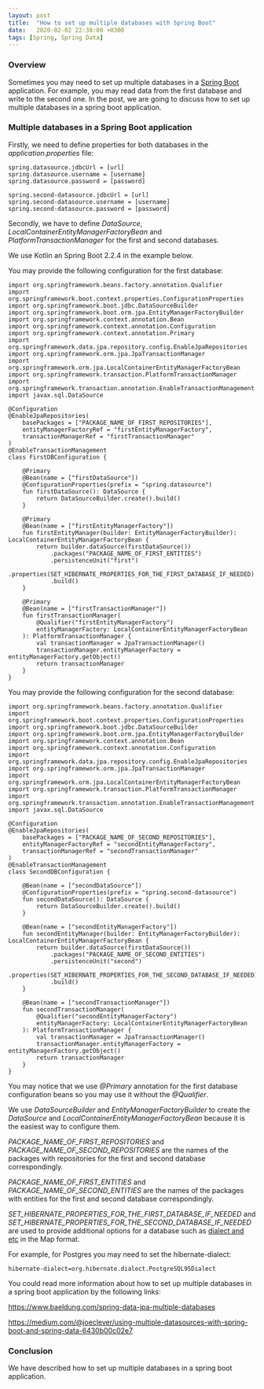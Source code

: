 ```yaml
---
layout: post
title:  "How to set up multiple databases with Spring Boot"
date:   2020-02-02 22:38:00 +0300
tags: [Spring, Spring Data]
---
```


### Overview

Sometimes you may need to set up multiple databases in a [Spring Boot](https://spring.io/projects/spring-boot) application.
For example, you may read data from the first database and write to the second one.
In the post, we are going to discuss how to set up multiple databases in a spring boot application.

### Multiple databases in a Spring Boot application

Firstly, we need to define properties for both databases in the *application.properties* file: 

```
spring.datasource.jdbcUrl = [url]
spring.datasource.username = [username]
spring.datasource.password = [password]

spring.second-datasource.jdbcUrl = [url]
spring.second-datasource.username = [username]
spring.second-datasource.password = [password]
```

Secondly, we have to define *DataSource*, *LocalContainerEntityManagerFactoryBean* and *PlatformTransactionManager* for the first and second databases.

We use Kotlin an Spring Boot 2.2.4 in the example below.

You may provide the following configuration for the first database:

```
import org.springframework.beans.factory.annotation.Qualifier
import org.springframework.boot.context.properties.ConfigurationProperties
import org.springframework.boot.jdbc.DataSourceBuilder
import org.springframework.boot.orm.jpa.EntityManagerFactoryBuilder
import org.springframework.context.annotation.Bean
import org.springframework.context.annotation.Configuration
import org.springframework.context.annotation.Primary
import org.springframework.data.jpa.repository.config.EnableJpaRepositories
import org.springframework.orm.jpa.JpaTransactionManager
import org.springframework.orm.jpa.LocalContainerEntityManagerFactoryBean
import org.springframework.transaction.PlatformTransactionManager
import org.springframework.transaction.annotation.EnableTransactionManagement
import javax.sql.DataSource

@Configuration
@EnableJpaRepositories(
    basePackages = ["PACKAGE_NAME_OF_FIRST_REPOSITORIES"],
    entityManagerFactoryRef = "firstEntityManagerFactory",
    transactionManagerRef = "firstTransactionManager"
)
@EnableTransactionManagement
class FirstDBConfiguration {

    @Primary
    @Bean(name = ["firstDataSource"])
    @ConfigurationProperties(prefix = "spring.datasource")
    fun firstDataSource(): DataSource {
        return DataSourceBuilder.create().build()
    }

    @Primary
    @Bean(name = ["firstEntityManagerFactory"])
    fun firstEntityManager(builder: EntityManagerFactoryBuilder): LocalContainerEntityManagerFactoryBean {
        return builder.dataSource(firstDataSource())
            .packages("PACKAGE_NAME_OF_FIRST_ENTITIES")
            .persistenceUnit("first")
            .properties(SET_HIBERNATE_PROPERTIES_FOR_THE_FIRST_DATABASE_IF_NEEDED)
            .build()
    }

    @Primary
    @Bean(name = ["firstTransactionManager"])
    fun firstTransactionManager(
        @Qualifier("firstEntityManagerFactory")
        entityManagerFactory: LocalContainerEntityManagerFactoryBean
    ): PlatformTransactionManager {
        val transactionManager = JpaTransactionManager()
        transactionManager.entityManagerFactory = entityManagerFactory.getObject()
        return transactionManager
    }
}
```

You may provide the following configuration for the second database:

```
import org.springframework.beans.factory.annotation.Qualifier
import org.springframework.boot.context.properties.ConfigurationProperties
import org.springframework.boot.jdbc.DataSourceBuilder
import org.springframework.boot.orm.jpa.EntityManagerFactoryBuilder
import org.springframework.context.annotation.Bean
import org.springframework.context.annotation.Configuration
import org.springframework.data.jpa.repository.config.EnableJpaRepositories
import org.springframework.orm.jpa.JpaTransactionManager
import org.springframework.orm.jpa.LocalContainerEntityManagerFactoryBean
import org.springframework.transaction.PlatformTransactionManager
import org.springframework.transaction.annotation.EnableTransactionManagement
import javax.sql.DataSource

@Configuration
@EnableJpaRepositories(
    basePackages = ["PACKAGE_NAME_OF_SECOND_REPOSITORIES"],
    entityManagerFactoryRef = "secondEntityManagerFactory",
    transactionManagerRef = "secondTransactionManager"
)
@EnableTransactionManagement
class SecondDBConfiguration {

    @Bean(name = ["secondDataSource"])
    @ConfigurationProperties(prefix = "spring.second-datasource")
    fun secondDataSource(): DataSource {
        return DataSourceBuilder.create().build()
    }

    @Bean(name = ["secondEntityManagerFactory"])
    fun secondEntityManager(builder: EntityManagerFactoryBuilder): LocalContainerEntityManagerFactoryBean {
        return builder.dataSource(firstDataSource())
            .packages("PACKAGE_NAME_OF_SECOND_ENTITIES")
            .persistenceUnit("second")
            .properties(SET_HIBERNATE_PROPERTIES_FOR_THE_SECOND_DATABASE_IF_NEEDED)
            .build()
    }

    @Bean(name = ["secondTransactionManager"])
    fun secondTransactionManager(
        @Qualifier("secondEntityManagerFactory")
        entityManagerFactory: LocalContainerEntityManagerFactoryBean
    ): PlatformTransactionManager {
        val transactionManager = JpaTransactionManager()
        transactionManager.entityManagerFactory = entityManagerFactory.getObject()
        return transactionManager
    }
}
```

You may notice that we use *@Primary* annotation for the first database configuration beans so you may use it without the *@Qualifier*.

We use *DataSourceBuilder* and *EntityManagerFactoryBuilder* to create the *DataSource* and *LocalContainerEntityManagerFactoryBean* because it is the easiest way to configure them.

*PACKAGE_NAME_OF_FIRST_REPOSITORIES* and *PACKAGE_NAME_OF_SECOND_REPOSITORIES* are the names of the packages with repositories for the first and second database correspondingly.

*PACKAGE_NAME_OF_FIRST_ENTITIES* and *PACKAGE_NAME_OF_SECOND_ENTITIES* are the names of the packages with entities for the first and second database correspondingly.

*SET_HIBERNATE_PROPERTIES_FOR_THE_FIRST_DATABASE_IF_NEEDED* and *SET_HIBERNATE_PROPERTIES_FOR_THE_SECOND_DATABASE_IF_NEEDED* are used to provide additional options for a database such as [dialect and etc](https://www.tutorialspoint.com/hibernate/hibernate_configuration.htm) in the Map format.

For example, for Postgres  you may need to set the hibernate-dialect:

```
hibernate-dialect=org.hibernate.dialect.PostgreSQL95Dialect
```

You could read more information about how to set up multiple databases in a spring boot application by the following links:

https://www.baeldung.com/spring-data-jpa-multiple-databases

https://medium.com/@joeclever/using-multiple-datasources-with-spring-boot-and-spring-data-6430b00c02e7

### Conclusion

We have described how to set up multiple databases in a spring boot application.
